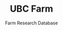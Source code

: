 ---
title: UBC Farm
subtitle: Farm Research Database
path: ubc-farm
bkgimage: /images/ubc-farm/background.jpg
code: https://github.com/NotWoods/ubc-farm
color:
  r: 59
  g: 116
  b: 72
tech:
  - JavaScript
  - Node.js
  - SQL
  - React
  - Redux
  - JSTS
summary: >
  My current project: a program designed to be used by the farmers and
  researchers at the Centre for Sustainable Food Systems at UBC Farm. The
  software allows researchers to analyze data inputted by users at the farm,
  while using algorithms to reduce repetition of data for the farmers.
---